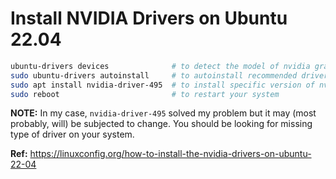 # Install NVIDIA Drivers on Ubuntu 22.04

```BASH
ubuntu-drivers devices              # to detect the model of nvidia graphic card
sudo ubuntu-drivers autoinstall     # to autoinstall recommended drivers
sudo apt install nvidia-driver-495  # to install specific version of nvidia drivers
sudo reboot                         # to restart your system
```

**NOTE:** In my case, `nvidia-driver-495` solved my problem but it may (most probably, will) be subjected to change. You should be looking for missing type of driver on your system.

**Ref:** https://linuxconfig.org/how-to-install-the-nvidia-drivers-on-ubuntu-22-04
